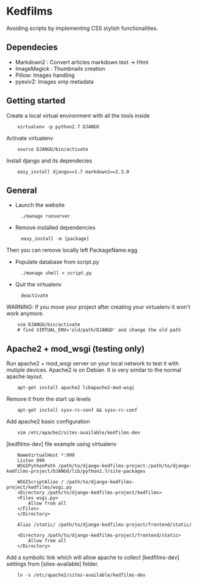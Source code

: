 # Kedfilms
Avoiding scripts by implementing CSS stylish functionalities.


## Dependecies

* Markdown2 : Convert articles markdown text -> Html
* ImageMagick : Thumbnails creation
* Pillow: Images handling
* pyexiv2: Images xmp metadata


## Getting started

Create a local virtual environment with all the tools inside

        virtualenv -p python2.7 DJANGO

Activate virtualenv

        source DJANGO/bin/activate

Install django and its dependecies

        easy_install django==1.7 markdown2==2.3.0 


## General

* Launch the website

        ./manage runserver

* Remove installed dependencies
    
        easy_install -m [package]

Then you can remove locally left PackageName.egg

* Populate database from script.py

        ./manage shell < script.py

* Quit the virtualenv

        deactivate

WARNING: If you move your project after creating your virtualenv it won't work anymore.

        vim DJANGO/bin/activate
        # find VIRTUAL_ENV='old/path/DJANGO' and change the old path


## Apache2 + mod_wsgi (testing only)

Run apache2 + mod_wsgi server on your local network to test it with mutiple devices. Apache2 is on Debian. It is very similar to the normal apache layout.

		apt-get install apache2 libapache2-mod-wsgi

Remove it from the start up levels

		apt-get install sysv-rc-conf && sysv-rc-conf

Add apache2 basic configuration

		vim /etc/apache2/sites-available/kedfilms-dev

[kedfilms-dev] file example using virtualenv

		NameVirtualHost *:999
		Listen 999
		WSGIPythonPath /path/to/django-kedfilms-project:/path/to/django-kedfilms-project/DJANGO/lib/python2.7/site-packages

		WSGIScriptAlias / /path/to/django-kedfilms-project/kedfilms/wsgi.py
		<Directory /path/to/django-kedfilms-project/kedfilms>
		<Files wsgi.py>
		    Allow from all
		</Files>
		</Directory>

		Alias /static/ /path/to/django-kedfilms-project/frontend/static/

		<Directory /path/to/django-kedfilms-project/frontend/static>
		    Allow from all
		</Directory>

Add a symbolic link which will allow apache to collect [kedfilms-dev] settings from [sites-available] folder.

		ln -s /etc/apache2/sites-available/kedfilms-dev

